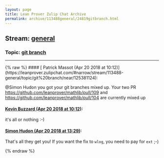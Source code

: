```yaml
---
layout: page
title: Lean Prover Zulip Chat Archive 
permalink: archive/113488general/24819gitbranch.html
---
```


## Stream: [general](https://leanprover-community.github.io/archive/113488general/index.html)
### Topic: [git branch](https://leanprover-community.github.io/archive/113488general/24819gitbranch.html)

---

<base href="https://leanprover.zulipchat.com">
{% raw %}
#### [ Patrick Massot (Apr 20 2018 at 10:12)](https://leanprover.zulipchat.com/#narrow/stream/113488-general/topic/git%20branch/near/125381124):
<p><span class="user-mention" data-user-id="110026">@Simon Hudon</span> you got your git branches mixed up. Your two PR <a href="https://github.com/leanprover/mathlib/pull/109" target="_blank" title="https://github.com/leanprover/mathlib/pull/109">https://github.com/leanprover/mathlib/pull/109</a> and <a href="https://github.com/leanprover/mathlib/pull/104" target="_blank" title="https://github.com/leanprover/mathlib/pull/104">https://github.com/leanprover/mathlib/pull/104</a> are currently mixed up</p>

#### [ Kevin Buzzard (Apr 20 2018 at 10:12)](https://leanprover.zulipchat.com/#narrow/stream/113488-general/topic/git%20branch/near/125381361):
<p>it's all or nothing :-)</p>

#### [ Simon Hudon (Apr 20 2018 at 13:29)](https://leanprover.zulipchat.com/#narrow/stream/113488-general/topic/git%20branch/near/125445286):
<p>That's all they get you! If you want the fix to <code>wlog</code>, you need to pay for <code>ext</code> ;-)</p>


{% endraw %}
